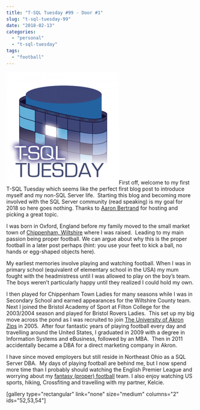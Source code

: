 ```yaml
---
title: "T-SQL Tuesday #99 - Door #1"
slug: "t-sql-tuesday-99"
date: "2018-02-13"
categories:
  - "personal"
  - "t-sql-tuesday"
tags:
  - "football"
---
```


<!--
TODO:
 - T-SQL image float left
 - photo gallery
-->

[![MJTuesday](tsqltues-300x300.png)](https://sqlblog.org/2018/02/06/t-sql-tuesday-99)First off, welcome to my first T-SQL Tuesday which seems like the perfect first blog post to introduce myself and my non-SQL Server life.  Starting this blog and becoming more involved with the SQL Server community (read speaking) is my goal for 2018 so here goes nothing. Thanks to [Aaron Bertrand](http://twitter.com/AaronBertrand) for hosting and picking a great topic.

I was born in Oxford, England before my family moved to the small market town of [Chippenham, Wiltshire](https://en.wikipedia.org/wiki/chippenham) where I was raised.  Leading to my main passion being proper football. We can argue about why this is the proper football in a later post perhaps (hint: you use your feet to kick a ball, no hands or egg-shaped objects here).

My earliest memories involve playing and watching football. When I was in primary school (equivalent of elementary school in the USA) my mum fought with the headmistress until I was allowed to play on the boy’s team.  The boys weren’t particularly happy until they realized I could hold my own.

I then played for Chippenham Town Ladies for many seasons while I was in Secondary School and earned appearances for the Wiltshire County team.  Next I joined the Bristol Academy of Sport at Filton College for the 2003/2004 season and played for Bristol Rovers Ladies.  This set up my big move across the pond as I was recruited to join [The University of Akron Zips](http://gozips.com/) in 2005.  After four fantastic years of playing football every day and travelling around the United States, I graduated in 2009 with a degree in Information Systems and eBusiness, followed by an MBA.  Then in 2011 accidentally became a DBA for a direct marketing company in Akron.

I have since moved employers but still reside in Northeast Ohio as a SQL Server DBA.  My days of playing football are behind me, but I now spend more time than I probably should watching the English Premier League and worrying about my [fantasy (proper) football](https://fantasy.premierleague.com/a/team/991342) team. I also enjoy watching US sports, hiking, Crossfiting and travelling with my partner, Kelcie.

\[gallery type="rectangular" link="none" size="medium" columns="2" ids="52,53,54"\]
